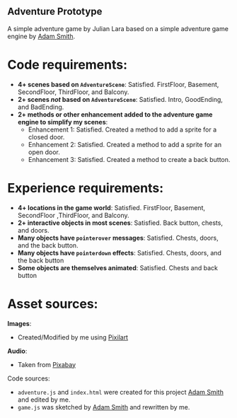 ## Adventure Prototype

A simple adventure game by Julian Lara based on a simple adventure game engine by [Adam Smith](https://github.com/rndmcnlly).

# Code requirements:
- **4+ scenes based on `AdventureScene`**: Satisfied. FirstFloor, Basement, SecondFloor, ThirdFloor, and Balcony.
- **2+ scenes *not* based on `AdventureScene`**: Satisfied. Intro, GoodEnding, and BadEnding.
- **2+ methods or other enhancement added to the adventure game engine to simplify my scenes**:
    - Enhancement 1: Satisfied. Created a method to add a sprite for a closed door.
    - Enhancement 2: Satisfied. Created a method to add a sprite for an open door.
    - Enhancement 3: Satisfied. Created a method to create a back button.

# Experience requirements:
- **4+ locations in the game world**: Satisfied. FirstFloor, Basement, SecondFloor ,ThirdFloor, and Balcony.
- **2+ interactive objects in most scenes**: Satisfied. Back button, chests, and doors.
- **Many objects have `pointerover` messages**: Satisfied. Chests, doors, and the back button.
- **Many objects have `pointerdown` effects**: Satisfied. Chests, doors, and the back button
- **Some objects are themselves animated**: Satisfied. Chests and back button

# Asset sources:
**Images**:
- Created/Modified by me using [Pixilart](https://www.pixilart.com)

**Audio**:
- Taken from [Pixabay](https://pixabay.com/)

Code sources:
- `adventure.js` and `index.html` were created for this project [Adam Smith](https://github.com/rndmcnlly) and edited by me.
- `game.js` was sketched by [Adam Smith](https://github.com/rndmcnlly) and rewritten by me.
